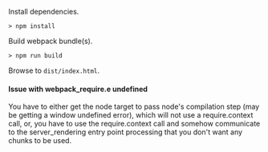 
Install dependencies.

    > npm install

Build webpack bundle(s).

    > npm run build

Browse to `dist/index.html`.

#### Issue with __webpack_require__.e undefined

You have to either get the node target to pass node's compilation step
(may be getting a window undefined error), which will not use a require.context
call, or, you have to use the require.context call and somehow communicate
to the server_rendering entry point processing that you don't want any chunks
to be used.


